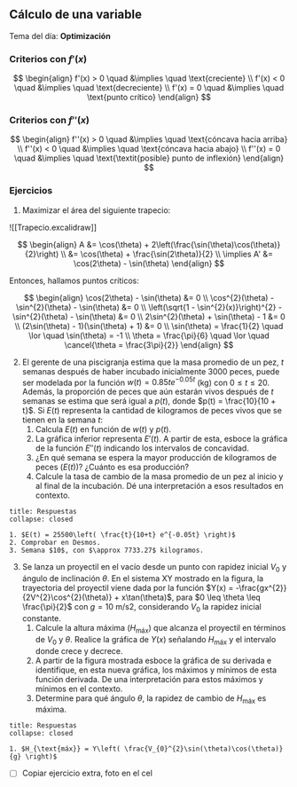 ## Cálculo de una variable

Tema del día: **Optimización**

### Criterios con $f'(x)$

$$
\begin{align}
f'(x) > 0 \quad &\implies \quad \text{creciente} \\
f'(x) < 0 \quad &\implies \quad \text{decreciente} \\
f'(x) = 0 \quad &\implies \quad \text{punto crítico}
\end{align}
$$

### Criterios con $f''(x)$

$$
\begin{align}
f''(x) > 0 \quad &\implies \quad \text{cóncava hacia arriba} \\
f''(x) < 0 \quad &\implies \quad \text{cóncava hacia abajo} \\
f''(x) = 0 \quad &\implies \quad \text{\textit{posible} punto de inflexión}
\end{align}
$$

### Ejercicios

1. Maximizar el área del siguiente trapecio:

![[Trapecio.excalidraw]]

$$
\begin{align}
A &= \cos(\theta) + 2\left(\frac{\sin(\theta)\cos(\theta)}{2}\right) \\
&= \cos(\theta) + \frac{\sin(2\theta)}{2} \\
\implies A' &= \cos(2\theta) - \sin(\theta)
\end{align}
$$

Entonces, hallamos puntos críticos:

$$
\begin{align}
\cos(2\theta) - \sin(\theta) &= 0 \\
\cos^{2}(\theta) - \sin^{2}(\theta) - \sin(\theta) &= 0 \\
\left(\sqrt{1 - \sin^{2}(x)}\right)^{2} - \sin^{2}(\theta) - \sin(\theta) &= 0 \\
2\sin^{2}(\theta) + \sin(\theta) - 1 &= 0 \\
(2\sin(\theta) - 1)(\sin(\theta) + 1) &= 0 \\
\sin(\theta) = \frac{1}{2} \quad \lor \quad \sin(\theta) = -1 \\
\theta  = \frac{\pi}{6} \quad \lor \quad \cancel{\theta = \frac{3\pi}{2}}
\end{align}
$$

2. El gerente de una piscigranja estima que la masa promedio de un pez, $t$ semanas después de haber incubado inicialmente 3000 peces, puede ser modelada por la función $w(t) = 0.85te^{-0.05t}$ (kg) con $0 \leq t \leq 20$. Además, la proporción de peces que aún estarán vivos después de $t$ semanas se estima que será igual a $p(t)$, donde $p(t) = \frac{10}{10 + t}$. Si $E(t)$ representa la cantidad de kilogramos de peces vivos que se tienen en la semana $t$:
	1. Calcula $E(t)$ en función de $w(t)$ y $p(t)$.
	2. La gráfica inferior representa $E'(t)$. A partir de esta, esboce la gráfica de la función $E''(t)$ indicando los intervalos de concavidad.
	3. ¿En qué semana se espera la mayor producción de kilogramos de peces ($E(t)$)? ¿Cuánto es esa producción?
	4. Calcule la tasa de cambio de la masa promedio de un pez al inicio y al final de la incubación. Dé una interpretación a esos resultados en contexto.

```ad-note
title: Respuestas
collapse: closed

1. $E(t) = 25500\left( \frac{t}{10+t} e^{-0.05t} \right)$
2. Comprobar en Desmos.
3. Semana $10$, con $\approx 7733.27$ kilogramos.

```

3. Se lanza un proyectil en el vacío desde un punto con rapidez inicial $V_{0}$ y ángulo de inclinación $\theta$. En el sistema $\text{XY}$ mostrado en la figura, la trayectoria del proyectil viene dada por la función $Y(x) = -\frac{gx^{2}}{2V^{2}\cos^{2}(\theta)} + x\tan(\theta)$, para $0 \leq \theta \leq \frac{\pi}{2}$ con $g = 10\ \text{m/s2}$, considerando $V_{0}$ la rapidez inicial constante.
	1. Calcule la altura máxima ($H_{\text{máx}}$) que alcanza el proyectil en términos de $V_{0}$ y $\theta$. Realice la gráfica de $Y(x)$ señalando $H_{\text{máx}}$ y el intervalo donde crece y decrece.
	2. A partir de la figura mostrada esboce la gráfica de su derivada e identifique, en esta nueva gráfica, los máximos y mínimos de esta función derivada. De una interpretación para estos máximos y mínimos en el contexto.
	3. Determine para qué ángulo $\theta$, la rapidez de cambio de $H_{\text{máx}}$ es máxima.

```ad-note
title: Respuestas
collapse: closed

1. $H_{\text{máx}} = Y\left( \frac{V_{0}^{2}\sin(\theta)\cos(\theta)}{g} \right)$

```

- [ ] Copiar ejercicio extra, foto en el cel
